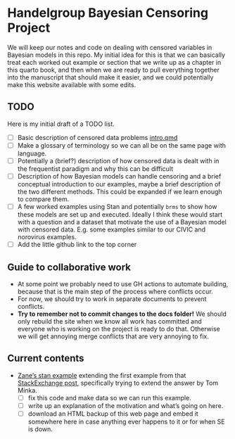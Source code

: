
# Handelgroup Bayesian Censoring Project

<!-- THIS FILE IS GENERATED BY README.Qmd, PLEASE EDIT THAT INSTEAD! -->

We will keep our notes and code on dealing with censored variables in
Bayesian models in this repo. My initial idea for this is that we can
basically treat each worked out example or section that we write up as a
chapter in this quarto book, and then when we are ready to pull
everything together into the manuscript that should make it easier, and
we could potentially make this website available with some edits.

## TODO

Here is my initial draft of a TODO list.

- [ ] Basic description of censored data problems [intro.qmd](intro.qmd)
- [ ] Make a glossary of terminology so we can all be on the same page
  with language.
- [ ] Potentially a (brief?) description of how censored data is dealt
  with in the frequentist paradigm and why this can be difficult
- [ ] Description of how Bayesian models can handle censoring and a
  brief conceptual introduction to our examples, maybe a brief
  description of the two different methods. This could be expanded if we
  learn enough to compare them.
- [ ] A few worked examples using Stan and potentially `brms` to show
  how these models are set up and executed. Ideally I think these would
  start with a question and a dataset that motivate the use of a
  Bayesian model with censored data. E.g. some examples similar to our
  CIVIC and norovirus examples.
- [ ] Add the little github link to the top corner

## Guide to collaborative work

- At some point we probably need to use GH actions to automate building,
  because that is the main step of the process where conflicts occur.
- For now, we should try to work in separate documents to prevent
  conflicts.
- **Try to remember not to commit changes to the docs folder!** We
  should only rebuild the site when we know all work has committed and
  everyone who is working on the project is ready to do that. Otherwise
  we will get annoying merge conflicts that are very annoying to fix.

## Current contents

- [Zane’s stan example](demo.Stan) extending the first example from that
  [StackExchange
  post](https://stats.stackexchange.com/questions/482079/how-best-to-deal-with-a-left-censored-predictor-because-of-detection-limits-in),
  specifically trying to extend the answer by Tom Minka.
  - [ ] fix this code and make data so we can run this example.
  - [ ] write up an explanation of the motivation and what’s going on
    here.
  - [ ] download an HTML backup of this web page and embed it somewhere
    here in case anything ever happens to it or for when SE is down.
